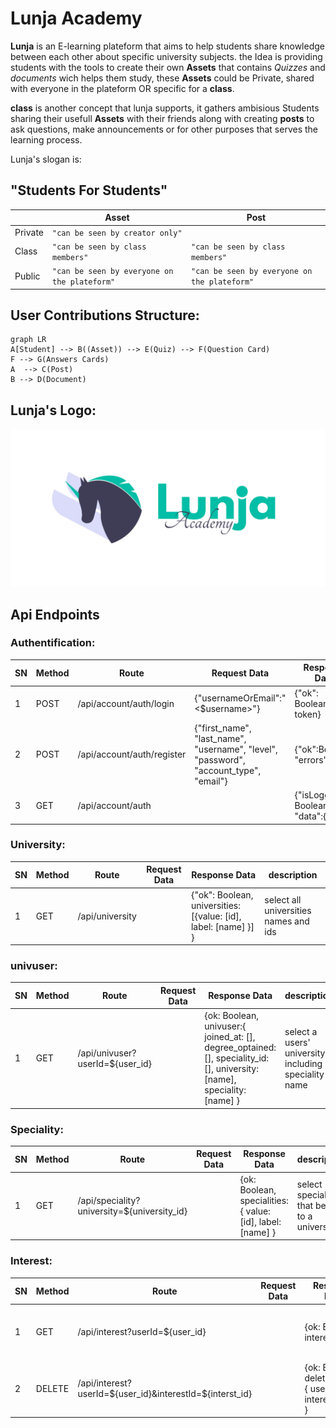 # Lunja Academy

**Lunja** is an E-learning plateform that aims to help students share knowledge between each other about specific university subjects. the Idea is providing students with the tools to create their own **Assets** that contains *Quizzes* and *documents* wich helps them study, these **Assets** could be Private, shared with everyone in the plateform OR specific for a **class**. 

**class** is another concept that lunja supports, it gathers ambisious Students sharing their usefull **Assets** with their friends along with creating **posts** to ask questions, make announcements or for other purposes that serves the learning process. 

Lunja's slogan is:

## "Students For Students"


|                | Asset                                      | Post                                       |
|----------------|--------------------------------------------|--------------------------------------------|
|Private         |`"can be seen by creator only"`             |                                            |
|Class           |`"can be seen by class members"`            |`"can be seen by class members"`            |
|Public          |`"can be seen by everyone on the plateform"`|`"can be seen by everyone on the plateform"`|

## User Contributions Structure:

```mermaid
graph LR
A[Student] --> B((Asset)) --> E(Quiz) --> F(Question Card)
F --> G(Answers Cards)
A  --> C(Post)
B --> D(Document)
```

## Lunja's Logo:
![alt text](https://github.com/LAMNAZZAH/Lunja/blob/main/client/public/lunjaLandscapeLight-01.jpg)


## Api Endpoints
### Authentification:


|     SN           |Method     |Route    |   Request Data | Response Data | description
|----------------|-------------------------------|-----------------------------|--|---|---
|1|POST|/api/account/auth/login           |{"usernameOrEmail":"<$username>"} | {"ok": Boolean, token} |login
|2|POST|/api/account/auth/register |{"first_name", "last_name", "username", "level", "password", "account_type", "email"}| {"ok":Boolean, "errors":[]}| register 
|3|GET|/api/account/auth |    | {"isLoggedIn: Boolean, "data":{}} | checks if the user is LoggedIn

### University:


|     SN           |Method     |Route    |   Request Data | Response Data | description
|----------------|-------------------------------|-----------------------------|--|---|---
|1|GET|/api/university          | | {"ok": Boolean, universities: [{value: [id], label: [name] }] } |select all universities names and ids


### univuser:


|     SN           |Method     |Route    |   Request Data | Response Data | description
|----------------|-------------------------------|-----------------------------|--|---|---
|1|GET|/api/univuser?userId=${user_id}| | {ok: Boolean, univuser:{ joined_at: [], degree_optained: [], speciality_id: [], university: [name], speciality: [name] } | select a users' university including speciality name


### Speciality:


|     SN           |Method     |Route    |   Request Data | Response Data | description
|----------------|-------------------------------|-----------------------------|--|---|---
|1|GET|/api/speciality?university=${university_id}| | {ok: Boolean, specialities:{ value: [id], label: [name] } | select specialities that belong to a university


### Interest:


|     SN           |Method     |Route    |   Request Data | Response Data | description
|----------------|-------------------------------|-----------------------------|--|---|---
|1|GET|/api/interest?userId=${user_id}| | {ok: Boolean, interests:[] } | select interests for a specific user
|2|DELETE| /api/interest?userId=${user_id}&interestId=${interst_id}| |{ok: Boolean, deleteInterest: { user_id: [] , interest_id: [] } | delete a users' interest

